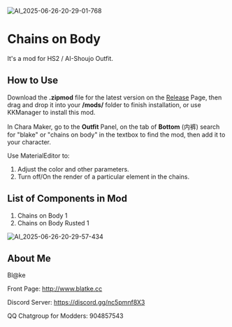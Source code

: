 ![AI_2025-06-26-20-29-01-768](https://github.com/user-attachments/assets/9011db12-316b-4650-8b2e-ca6ac50b608f)

# Chains on Body
It's a mod for HS2 / AI-Shoujo Outfit.

## How to Use
Download the **.zipmod** file for the latest version on the [Release](https://github.com/Blatke/Chains-on-Body/releases) Page, then drag and drop it into your **/mods/** folder to finish installation, or use KKManager to install this mod.

In Chara Maker, go to the **Outfit** Panel, on the tab of **Bottom** (内裤) search for "blake" or "chains on body" in the textbox to find the mod, then add it to your character.

Use MaterialEditor to:
1. Adjust the color and other parameters.
2. Turn off/On the render of a particular element in the chains.

## List of Components in Mod
1. Chains on Body 1
2. Chains on Body Rusted 1

![AI_2025-06-26-20-29-57-434](https://github.com/user-attachments/assets/02b72b33-2b49-47f4-b902-c3dbadee778c)

## About Me
Bl@ke

Front Page: http://www.blatke.cc

Discord Server: https://discord.gg/nc5pmnf8X3

QQ Chatgroup for Modders: 904857543
